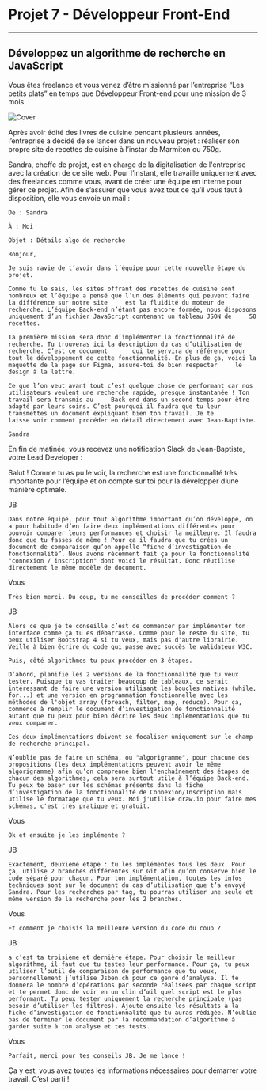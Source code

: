 # Projet 7 - Développeur Front-End  
--------------------------
## Développez un algorithme de recherche en JavaScript  

Vous êtes freelance et vous venez d’être missionné par l’entreprise “Les petits plats” en temps que Développeur Front-end pour une mission de 3 mois.  

![Cover](https://github.com/JuponEmmanuelle_7_24052022/)  

Après avoir édité des livres de cuisine pendant plusieurs années, l’entreprise a décidé de se lancer dans un nouveau projet : réaliser son propre site de recettes de cuisine à l’instar de Marmiton ou 750g.  

Sandra, cheffe de projet, est en charge de la digitalisation de l'entreprise avec la création de ce site web. Pour l’instant, elle travaille uniquement avec des freelances comme vous, avant de créer une équipe en interne pour gérer ce projet. Afin de s’assurer que vous avez tout ce qu’il vous faut à disposition, elle vous envoie un mail :  

    De : Sandra  

    À : Moi  

    Objet : Détails algo de recherche  

    Bonjour,  
    
    Je suis ravie de t’avoir dans l’équipe pour cette nouvelle étape du projet.  

    Comme tu le sais, les sites offrant des recettes de cuisine sont nombreux et l’équipe a pensé que l’un des éléments qui peuvent faire la différence sur notre site     est la fluidité du moteur de recherche. L’équipe Back-end n’étant pas encore formée, nous disposons uniquement d’un fichier JavaScript contenant un tableau JSON de     50 recettes.  

    Ta première mission sera donc d’implémenter la fonctionnalité de recherche. Tu trouveras ici la description du cas d’utilisation de recherche. C’est ce document       qui te servira de référence pour tout le développement de cette fonctionnalité. En plus de ça, voici la maquette de la page sur Figma, assure-toi de bien respecter     le design à la lettre.  

    Ce que l’on veut avant tout c’est quelque chose de performant car nos utilisateurs veulent une recherche rapide, presque instantanée ! Ton travail sera transmis au     Back-end dans un second temps pour être adapté par leurs soins. C’est pourquoi il faudra que tu leur transmettes un document expliquant bien ton travail. Je te         laisse voir comment procéder en détail directement avec Jean-Baptiste.  

    Sandra  

En fin de matinée, vous recevez une notification Slack de Jean-Baptiste, votre Lead Developer :  

Salut ! Comme tu as pu le voir, la recherche est une fonctionnalité très importante pour l’équipe et on compte sur toi pour la développer d’une manière optimale.  

JB  

    Dans notre équipe, pour tout algorithme important qu’on développe, on a pour habitude d’en faire deux implémentations différentes pour pouvoir comparer leurs performances et choisir la meilleure. Il faudra donc que tu fasses de même ! Pour ça il faudra que tu crées un document de comparaison qu’on appelle “fiche d’investigation de fonctionnalité”. Nous avons récemment fait ça pour la fonctionnalité "connexion / inscription" dont voici le résultat. Donc réutilise directement le même modèle de document.  

Vous  

    Très bien merci. Du coup, tu me conseilles de procéder comment ?  

JB  

    Alors ce que je te conseille c’est de commencer par implémenter ton interface comme ça tu es débarrassé. Comme pour le reste du site, tu peux utiliser Bootstrap 4 si tu veux, mais pas d'autre librairie. Veille à bien écrire du code qui passe avec succès le validateur W3C.  

    Puis, côté algorithmes tu peux procéder en 3 étapes.  

    D’abord, planifie les 2 versions de la fonctionnalité que tu veux tester. Puisque tu vas traiter beaucoup de tableaux, ce serait intéressant de faire une version utilisant les boucles natives (while, for...) et une version en programmation fonctionnelle avec les méthodes de l'objet array (foreach, filter, map, reduce). Pour ça, commence à remplir le document d’investigation de fonctionnalité autant que tu peux pour bien décrire les deux implémentations que tu veux comparer.  

    Ces deux implémentations doivent se focaliser uniquement sur le champ de recherche principal.  

    N’oublie pas de faire un schéma, ou "algorigramme", pour chacune des propositions (les deux implémentations peuvent avoir le même algorigramme) afin qu’on comprenne bien l'enchaînement des étapes de chacun des algorithmes, cela sera surtout utile à l’équipe Back-end. Tu peux te baser sur les schémas présents dans la fiche d’investigation de la fonctionnalité de Connexion/Inscription mais utilise le formatage que tu veux. Moi j'utilise draw.io pour faire mes schémas, c'est très pratique et gratuit.  

Vous  

    Ok et ensuite je les implémente ?  

JB  

    Exactement, deuxième étape : tu les implémentes tous les deux. Pour ça, utilise 2 branches différentes sur Git afin qu’on conserve bien le code séparé pour chacun. Pour ton implémentation, toutes les infos techniques sont sur le document du cas d’utilisation que t’a envoyé Sandra. Pour les recherches par tag, tu pourras utiliser une seule et même version de la recherche pour les 2 branches.  

Vous  

    Et comment je choisis la meilleure version du code du coup ?  

JB  

    a c’est ta troisième et dernière étape. Pour choisir le meilleur algorithme, il faut que tu testes leur performance. Pour ça, tu peux utiliser l’outil de comparaison de performance que tu veux, personnellement j’utilise Jsben.ch pour ce genre d’analyse. Il te donnera le nombre d’opérations par seconde réalisées par chaque script et te permet donc de voir en un clin d’œil quel script est le plus performant. Tu peux tester uniquement la recherche principale (pas besoin d’utiliser les filtres). Ajoute ensuite les résultats à la fiche d’investigation de fonctionnalité que tu auras rédigée. N’oublie pas de terminer le document par la recommandation d’algorithme à garder suite à ton analyse et tes tests.  

Vous  

    Parfait, merci pour tes conseils JB. Je me lance !  

Ça y est, vous avez toutes les informations nécessaires pour démarrer votre travail. C’est parti !


